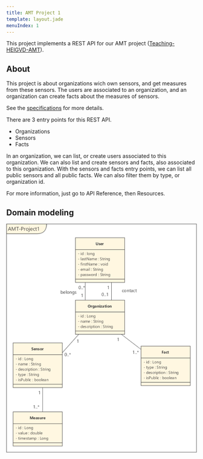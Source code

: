 ```yaml
---
title: AMT Project 1
template: layout.jade
menuIndex: 1
---
```


This project implements a REST API for our AMT project ([Teaching-HEIGVD-AMT][github]). 

## About
This project is about organizations wich own sensors, and get measures from these sensors.
The users are associated to an organization, and an organization can create facts about the measures of sensors.

See the [specifications][github] for more details.

There are 3 entry points for this REST API.
- Organizations
- Sensors
- Facts

In an organization, we can list, or create users associated to this organization. We can also list and create sensors and facts, also associated to this organization.
With the sensors and facts entry points, we can list all public sensors and all public facts. We can also filter them by type, or organization id. 

For more information, just go to API Reference, then Resources.

[github]: https://github.com/wasadigi/Teaching-HEIGVD-AMT/tree/master/lectures/lecture-07

## Domain modeling

![Domain modeling](domainModeling.png)
